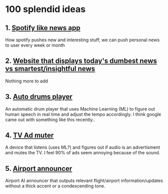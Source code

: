 100 splendid ideas
===

## 1. [Spotify like news app](id:spotify-like-news-app)

How spotify pushes new and interesting stuff, we can push personal news to user every week or month

## 2. [Website that displays today's dumbest news vs smartest/insightful news](id:dumb-smart-news-website)

Nothing more to add

## 3. [Auto drums player](id:auto-drums-player)

An automatic drum player that uses Machine Learning (ML) to figure out human speech in real time and adjust the tempo accordingly. I think google came out with something like this recently..

## 4. [TV Ad muter](id:tv-ad-muter)

A device that listens (uses ML?) and figures out if audio is an advertisment and mutes the TV. I feel 90% of ads seem annoying because of the sound.

## 5. [Airport announcer](id:airport-announcer)

Airport AI announcer that outputs relevant flight/airport information/updates without a thick accent or a condescending tone.

